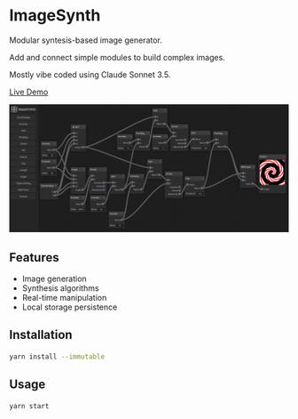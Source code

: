 # ImageSynth

Modular syntesis-based image generator.

Add and connect simple modules to build complex images.

Mostly vibe coded using Claude Sonnet 3.5.

[Live Demo](https://zordone.github.io/image-synth/)

![Screenshot](readme.png)

## Features

- Image generation
- Synthesis algorithms
- Real-time manipulation
- Local storage persistence

## Installation

```bash
yarn install --immutable
```

## Usage

```bash
yarn start
```
